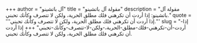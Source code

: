 +++
author = "آل باتشينو"
title = "مقولة آل باتشينو"
description = "مقولة آل باتشينو: إذا أردت أن تكرهني ‏فلك مطلق الحرية، ولكن لا تتصرف وكأنك تحبني."
quote = '''إذا أردت أن تكرهني ‏فلك مطلق الحرية، ولكن لا تتصرف وكأنك تحبني.'''
slug = "إذا-أردت-أن-تكرهني-‏فلك-مطلق-الحرية،-ولكن-لا-تتصرف-وكأنك-تحبني"
+++
إذا أردت أن تكرهني ‏فلك مطلق الحرية، ولكن لا تتصرف وكأنك تحبني.
